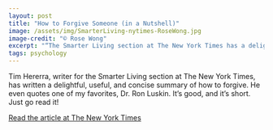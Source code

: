 ```yaml
---
layout: post
title: "How to Forgive Someone (in a Nutshell)"
image: /assets/img/SmarterLiving-nytimes-RoseWong.jpg
image-credit: "© Rose Wong"
excerpt: "“The Smarter Living section at The New York Times has a delightful, useful, and concise summary of how to forgive.”"
tags: psychology
---
```


<p>Tim Hererra, writer for the Smarter Living section at The New York Times, has written a delightful, useful, and concise summary of how to forgive. He even quotes one of my favorites, Dr. Ron Luskin. It’s good, and it’s short. Just go read it!</p> 

<p class="story-link"> <a href="https://www.nytimes.com/2019/05/19/smarter-living/let-go-of-your-grudges-theyre-doing-you-no-good.html" target="_blank">Read the article at The New York Times</a></p>
